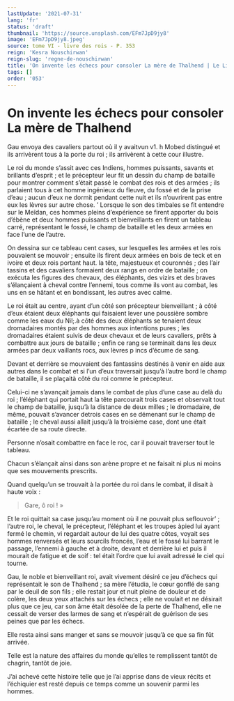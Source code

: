 ```yaml
---
lastUpdate: '2021-07-31'
lang: 'fr'
status: 'draft'
thumbnail: 'https://source.unsplash.com/EFm7JpD9jy8'
image: 'EFm7JpD9jy8.jpeg'
source: tome VI - livre des rois - P. 353
reign: 'Kesra Nouschirwan'
reign-slug: 'regne-de-nouschirwan'
title: 'On invente les échecs pour consoler La mère de Thalhend | Le Livre des Rois | Shâhnâmeh'
tags: []
order: '053'
---
```


<!-- LTeX: language=fr -->

# On invente les échecs pour consoler La mère de Thalhend

Gau envoya des cavaliers partout où il y avaitvun v1. h Mobed distingué et ils arrivèrent tous à la porte du roi ; ils arrivèrent à cette cour illustre.

Le roi du monde s’assit avec ces Indiens, hommes puissants, savants et brillants d’esprit ; et le précepteur leur fit un dessin du champ de bataille pour montrer comment s’était passé le combat des rois et des armées ; ils parlaient tous à cet homme ingénieux du fleuve, du fossé et de la prise d’eau ; aucun d’eux ne dormit pendant cette nuit et ils n’ouvrirent pas entre eux les lèvres sur autre chose. ’
Lorsque le son des timbales se fit entendre sur le Meîdan, ces hommes pleins d’expérience se firent apporter du bois d’ébène et deux hommes puissants et bienveillants en firent un tableau carré, représentant le fossé, le champ de bataille et les deux armées en face l’une de l’autre.

On dessina sur ce tableau cent cases, sur lesquelles les armées et les rois pouvaient se mouvoir ; ensuite ils firent deux armées en bois de teck et en ivoire et deux rois portant haut. la tête, majestueux et couronnés ; des l’air tassins et des cavaliers formaient deux rangs en ordre de bataille ; on exécuta les figures des chevaux, des éléphants, des vizirs et des braves s’élançaient à cheval contre l’ennemi, tous comme ils vont au combat, les uns en se hâtant et en bondissant, les autres avec calme.

Le roi était au centre, ayant d’un côté son précepteur bienveillant ; à côté d’eux étaient deux éléphants qui faisaient lever une poussière sombre comme les eaux du Nil;.à côté des deux éléphants se tenaient deux dromadaires montés par des hommes aux intentions pures ; les dromadaires étaient suivis de deux chevaux et de leurs cavaliers, prêts à combattre aux jours de bataille ; enfin ce rang se terminait dans les deux armées par deux vaillants rocs, aux lèvres p incs d’écume de sang.

Devant et derrière se mouvaient des fantassins destinés à venir en aide aux autres dans le combat et si l’un d’eux traversait jusqu’à l’autre bord le champ de bataille, il se plaçaità côté du roi comme le précepteur.

Celui-ci ne s’avançait jamais dans le combat de plus d’une case au delà du roi ; l’éléphant qui portait haut la tête parcourait trois cases et observait tout le champ de bataille, jusqu’à la distance de deux milles ; le dromadaire, de même, pouvait s’avancer detrois cases en se démenant sur le champ de bataille ; le cheval aussi allait jusqu’à la troisième case, dont une était écartée de sa route directe.

Personne n’osait combattre en face le roc, car il pouvait traverser tout le tableau.

Chacun s’élançait ainsi dans son arène propre et ne faisait ni plus ni moins que ses mouvements prescrits.

Quand quelqu’un se trouvait à la portée du roi dans le combat, il disait à haute voix :

> Gare, ô roi ! »

Et le roi quittait sa case jusqu’au moment où il ne pouvait plus seflouvoir’ ; l’autre roi, le cheval, le précepteur, l’éléphant et les troupes àpied lui ayant fermé le chemin, vi regardait autour de lui des quatre côtes, voyait ses hommes renversés et leurs sourcils froncés, l’eau et le fossé lui barrant le passage, l’ennemi à gauche et à droite, devant et derrière lui et puis il mourait de fatigue et de soif : tel était l’ordre que lui avait adressé le ciel qui tourne.

Gau, le noble et bienveillant roi, avait vivement désiré ce jeu d’échecs qui représentait le son de Thalhend ; sa mère l’étudia, le cœur gonflé de sang par le deuil de son fils ; elle restait jour et nuit pleine de douleur et de colère, les deux yeux attachés sur les échecs ; elle ne voulait et ne désirait plus que ce jeu, car son âme était désolée de la perte de Thalhend, elle ne cessait de verser des larmes de sang et n’espérait de guérison de ses peines que par les échecs.

Elle resta ainsi sans manger et sans se mouvoir jusqu’à ce que sa fin fût arrivée.

Telle est la nature des affaires du monde qu’elles te remplissent tantôt de chagrin, tantôt de joie.

J’ai achevé cette histoire telle que je l’ai apprise dans de vieux récits et l’échiquier est resté depuis ce temps comme un souvenir parmi les hommes.
